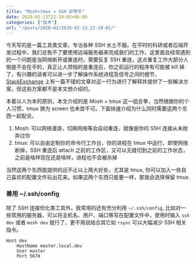 ```yaml
---
title: "Mosh+tmux = SSH 好帮手"
date: 2020-02-13T22:19:02+08:00
categories: ["技术"]
url: "/posts/2020-02/2020-02-13_22-19-02/"
---
```


今天写的是一篇工具类文章，专治各种 SSH 水土不服。在平时的科研或者后端开发过程中，我们总免不了要使用远端服务器来完成我们的工作，这里面会经常遇到的一个问题是当网络断开或重连时，需要反复 SSH 重连，这点重复工作大部分人倒是不会在乎的，真正让人烦恼的是重连后，你之前运行的程序有可能被 kill 掉了，有兴趣的读者可以进一步了解操作系统进程及信号之间的细节，[StackExchange](https://serverfault.com/questions/463366/does-getting-disconnected-from-an-ssh-session-kill-your-programs "StackExchang") 上有一篇不错的文章对这一行为进行了解释并提供了一些解决方案，但这些方案都不是本文想介绍的。

本着以人为本的原则，本文介绍的是 Mosh + tmux 这一组合拳，当然根据你的个人习惯，tmux 换为 screen 也未尝不可。下面快速介绍为什么同时需要这两个东西一起配合。

1. Mosh: 可以网络漫游，切换网络等会自动重连，就像是你的 SSH 连接从未抛弃过你
2. tmux: 可以自由定制你的命令行工作台，你的进程在 tmux 中运行，即使网络断掉，SSH 重连后 attach 之前的工作区，又可以无缝切到之前的工作状态，之前是啥样现在还是啥样，进程也不会被杀掉

当然这两个东西能提供的远不止以上两大好处，尤其是 tmux, 你可以加入一些自己喜欢的配置文件玩出花来。如果这两个东西只能要一样，那我会选择保留 tmux.

### 善用 ~/.ssh/config

除了 SSH 连接优化类工具外，我常用的还有充分利用 `~/.ssh/config`, 比如对一些常用的服务器，可以将主机名、用户、端口等写在配置文件中，使用时输入 `ssh dev` 或者 `mosh dev` 就行了，更不用说结合其它如 `rsync` 可以大幅减少 SSH 相关指令。

```
Host dev
    HostName master.local.dev
    User master
    Port 5678
```